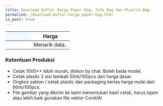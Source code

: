 ```yaml
---
title: Download Daftar Harga Paper Bag, Tote Bag dan Plastik Bag.
permalink: /download-daftar-harga-paper-bag.html
is_post: true
---
```


<div class="table-responsive">
<table class="post-tab-1" id="HargaMuslimDewasa">
<thead>
<tr>
  <th style="background: aliceblue;" width="40%"></th>
  <th width="60%">Harga</th>
</tr>
</thead>
<tbody>
  <tr>
    <td></td>
    <td class="nm">Menarik data..</td>
  </tr>
</tbody>
</table>
</div>
<h3>Ketentuan Produksi</h3>
<ul>
<li>Cetak 1000++ lebih murah, diskon by chat. Boleh beda model.</li>
<li>Cetak plastic 2 sisi tambah 50rb/100pcs dari harga dasar.</li>
<li>Ongkos sablon / cetak plastic dan packaging kertas harga mulai dari 80rb/100pcs.</li>
<li>File gambar yang dikirim ke kami menentukan hasil cetak, harus tajam atau lebih baik gunakan file vektor Corel/AI</li>
</ul>


<script type="text/javascript">
  function showInfo(data, tabletop) {
    /*$.each( tabletop.sheets(), function(i, sheet) {
      $("#table_info").append("<p>" + sheet.name + " has " + sheet.column_names.join(", ") + "</p>");
    });*/
  
  $("#HargaMuslimDewasa tbody").html("");
  $.each( tabletop.sheets("Bag").all(), function(i, muslimdws) {
    var cat_li = $('<tr><td><strong>' + muslimdws.Jenis + '</strong></td>');
    cat_li.append('<td class="nm">Rp ' + muslimdws.Kecil + ' - ' + muslimdws.Jumbo +'</td></tr>');
    cat_li.appendTo("#HargaMuslimDewasa tbody");
  })
  }
</script>
